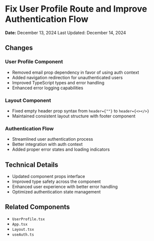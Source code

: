 # Fix User Profile Route and Improve Authentication Flow

**Date:** December 13, 2024
Last Updated: December 14, 2024

## Changes

### User Profile Component
- Removed email prop dependency in favor of using auth context
- Added navigation redirection for unauthenticated users
- Improved TypeScript types and error handling
- Enhanced error logging capabilities

### Layout Component
- Fixed empty header prop syntax from `header={""}` to `header={<></>}`
- Maintained consistent layout structure with footer component

### Authentication Flow
- Streamlined user authentication process
- Better integration with auth context
- Added proper error states and loading indicators

## Technical Details
- Updated component props interface
- Improved type safety across the component
- Enhanced user experience with better error handling
- Optimized authentication state management

## Related Components
- `UserProfile.tsx`
- `App.tsx`
- `Layout.tsx`
- `useAuth.ts`
